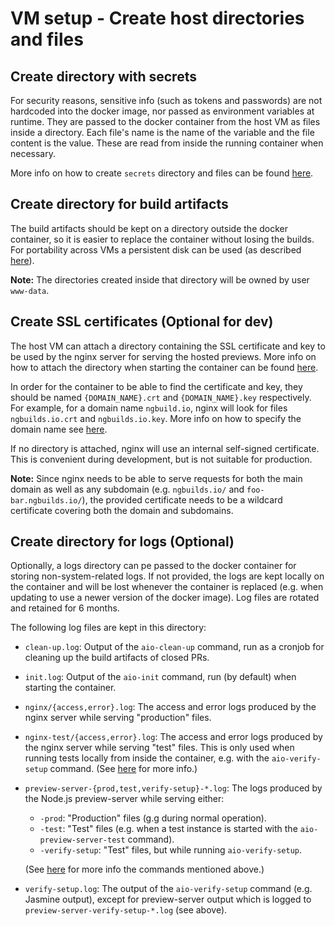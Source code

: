 # VM setup - Create host directories and files


## Create directory with secrets
For security reasons, sensitive info (such as tokens and passwords) are not hardcoded into the
docker image, nor passed as environment variables at runtime. They are passed to the docker
container from the host VM as files inside a directory. Each file's name is the name of the variable
and the file content is the value. These are read from inside the running container when necessary.

More info on how to create `secrets` directory and files can be found
[here](vm-setup--set-up-secrets.md).


## Create directory for build artifacts
The build artifacts should be kept on a directory outside the docker container, so it is
easier to replace the container without losing the builds. For portability across VMs a
persistent disk can be used (as described [here](vm-setup--attach-persistent-disk.md)).

**Note:** The directories created inside that directory will be owned by user `www-data`.


## Create SSL certificates (Optional for dev)
The host VM can attach a directory containing the SSL certificate and key to be used by the nginx
server for serving the hosted previews. More info on how to attach the directory when
starting the container can be found [here](vm-setup--start-docker-container.md).

In order for the container to be able to find the certificate and key, they should be named
`{DOMAIN_NAME}.crt` and `{DOMAIN_NAME}.key` respectively. For example, for a domain name
`ngbuild.io`, nginx will look for files `ngbuilds.io.crt` and `ngbuilds.io.key`. More info on how to
specify the domain name see [here](vm-setup--create-docker-image.md).

If no directory is attached, nginx will use an internal self-signed certificate. This is convenient
during development, but is not suitable for production.

**Note:**
Since nginx needs to be able to serve requests for both the main domain as well as any subdomain
(e.g. `ngbuilds.io/` and `foo-bar.ngbuilds.io/`), the provided certificate needs to be a wildcard
certificate covering both the domain and subdomains.


## Create directory for logs (Optional)
Optionally, a logs directory can pe passed to the docker container for storing non-system-related
logs. If not provided, the logs are kept locally on the container and will be lost whenever the
container is replaced (e.g. when updating to use a newer version of the docker image). Log files are
rotated and retained for 6 months.

The following log files are kept in this directory:

- `clean-up.log`:
  Output of the `aio-clean-up` command, run as a cronjob for cleaning up the build artifacts of
  closed PRs.

- `init.log`:
  Output of the `aio-init` command, run (by default) when starting the container.

- `nginx/{access,error}.log`:
  The access and error logs produced by the nginx server while serving "production" files.

- `nginx-test/{access,error}.log`:
  The access and error logs produced by the nginx server while serving "test" files. This is only
  used when running tests locally from inside the container, e.g. with the `aio-verify-setup`
  command. (See [here](overview--scripts-and-commands.md) for more info.)

- `preview-server-{prod,test,verify-setup}-*.log`:
  The logs produced by the Node.js preview-server while serving either:
  - `-prod`: "Production" files (g.g during normal operation).
  - `-test`: "Test" files (e.g. when a test instance is started with the `aio-preview-server-test`
             command).
  - `-verify-setup`: "Test" files, but while running `aio-verify-setup`.

  (See [here](overview--scripts-and-commands.md) for more info the commands mentioned above.)

- `verify-setup.log`:
  The output of the `aio-verify-setup` command (e.g. Jasmine output), except for preview-server
  output which is logged to `preview-server-verify-setup-*.log` (see above).
